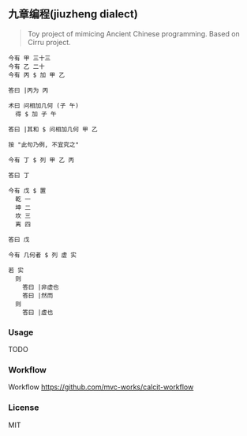 
九章编程(jiuzheng dialect)
----

> Toy project of mimicing Ancient Chinese programming. Based on Cirru project.

```cirru
今有 甲 三十三
今有 乙 二十
今有 丙 $ 加 甲 乙

答曰 |丙为 丙

术曰 问相加几何 (子 午)
  得 $ 加 子 午

答曰 |其和 $ 问相加几何 甲 乙

按 "此句乃例, 不宜究之"

今有 丁 $ 列 甲 乙 丙

答曰 丁

今有 戊 $ 置
  乾 一
  坤 二
  坎 三
  离 四

答曰 戊

今有 几何者 $ 列 虚 实

若 实
  则
    答曰 |非虚也
    答曰 |然而
  则
    答曰 |虚也
```

### Usage

TODO

### Workflow

Workflow https://github.com/mvc-works/calcit-workflow

### License

MIT
